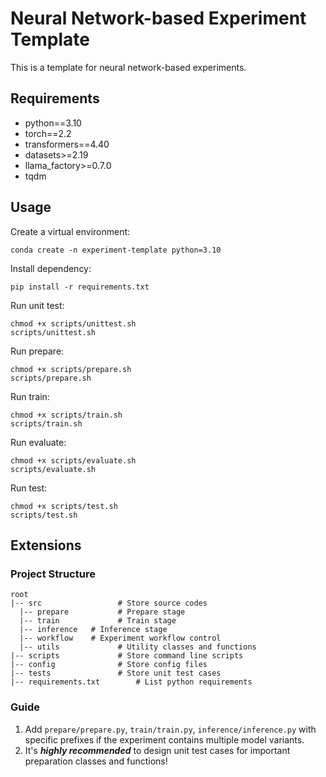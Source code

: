 # Neural Network-based Experiment Template
This is a template for neural network-based experiments.

## Requirements
- python==3.10
- torch==2.2
- transformers==4.40
- datasets>=2.19
- llama_factory>=0.7.0
- tqdm

## Usage
Create a virtual environment:
```shell
conda create -n experiment-template python=3.10
```

Install dependency:  
```shell
pip install -r requirements.txt
```

Run unit test:
```shell
chmod +x scripts/unittest.sh
scripts/unittest.sh
```

Run prepare:
```shell
chmod +x scripts/prepare.sh
scripts/prepare.sh
```

Run train:
```shell
chmod +x scripts/train.sh
scripts/train.sh
```

Run evaluate:
```shell
chmod +x scripts/evaluate.sh
scripts/evaluate.sh
```

Run test:
```shell
chmod +x scripts/test.sh
scripts/test.sh
```

## Extensions
### Project Structure
```
root
|-- src					# Store source codes
  |-- prepare			# Prepare stage
  |-- train				# Train stage
  |-- inference   # Inference stage
  |-- workflow    # Experiment workflow control
  |-- utils				# Utility classes and functions
|-- scripts				# Store command line scripts
|-- config				# Store config files
|-- tests   			# Store unit test cases
|-- requirements.txt		# List python requirements
```

### Guide
1. Add `prepare/prepare.py`, `train/train.py`, `inference/inference.py` with specific prefixes if the experiment contains multiple model variants.
2. It's ***highly recommended*** to design unit test cases for important preparation classes and functions!

